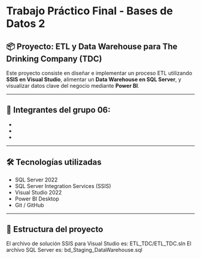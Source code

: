 # Trabajo Práctico Final - Bases de Datos 2

## 📦 Proyecto: ETL y Data Warehouse para The Drinking Company (TDC)

Este proyecto consiste en diseñar e implementar un proceso ETL utilizando **SSIS en Visual Studio**, alimentar un **Data Warehouse en SQL Server**, y visualizar datos clave del negocio mediante **Power BI**.

---

## 🧠 Integrantes del grupo 06:

- 
- 
- 

---

## 🛠️ Tecnologías utilizadas

- SQL Server 2022
- SQL Server Integration Services (SSIS)
- Visual Studio 2022
- Power BI Desktop
- Git / GitHub

---

## 📂 Estructura del proyecto
El archivo de solución SSIS para Visual Studio es: ETL_TDC/ETL_TDC.sln
El archivo SQL Server es: bd_Staging_DataWarehouse.sql

